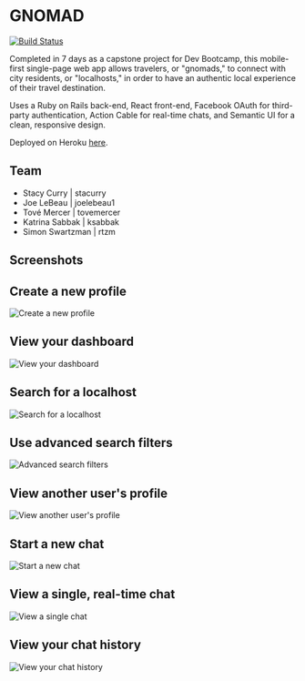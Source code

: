 # GNOMAD
[![Build Status](https://travis-ci.org/chi-bumblebees-2017/gnomad.svg?branch=master)](https://travis-ci.org/chi-bumblebees-2017/gnomad)

Completed in 7 days as a capstone project for Dev Bootcamp, this mobile-first single-page web app allows travelers, or "gnomads," to connect with city residents, or "localhosts," in order to have an authentic local experience of their travel destination.

Uses a Ruby on Rails back-end, React front-end, Facebook OAuth for third-party authentication, Action Cable for real-time chats, and Semantic UI for a clean, responsive design.

Deployed on Heroku [here](https://gnomad.herokuapp.com/).

## Team
* Stacy Curry | stacurry
* Joe LeBeau | joelebeau1
* Tové Mercer | tovemercer
* Katrina Sabbak | ksabbak
* Simon Swartzman | rtzm

## Screenshots

## Create a new profile

![Create a new profile](./readme-images/create_profile.png "Create a new profile")

## View your dashboard

![View your dashboard](./readme-images/dashboard.png "View your dashboard")

## Search for a localhost

![Search for a localhost](./readme-images/simple_search.png "Search for a localhost")

## Use advanced search filters

![Advanced search filters](./readme-images/advanced_search.png "Advanced search filters")

## View another user's profile

![View another user's profile](./readme-images/profile_view.png "View another user's profile")

## Start a new chat

![Start a new chat](./readme-images/start_chat.png "Start a new chat")

## View a single, real-time chat

![View a single chat](./readme-images/view_chat.png "View a single chat")

## View your chat history

![View your chat history](./readme-images/view_chats.png "View your chat history")

